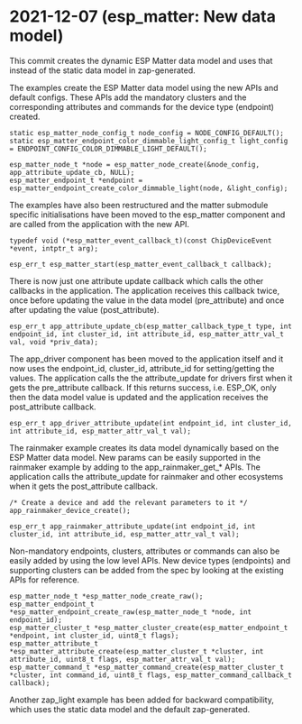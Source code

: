 # 2021-12-07 (esp_matter: New data model)

This commit creates the dynamic ESP Matter data model and uses that instead of the
static data model in zap-generated.

The examples create the ESP Matter data model using the new APIs and default configs.
These APIs add the mandatory clusters and the corresponding attributes and commands for the
device type (endpoint) created.
```
static esp_matter_node_config_t node_config = NODE_CONFIG_DEFAULT();
static esp_matter_endpoint_color_dimmable_light_config_t light_config = ENDPOINT_CONFIG_COLOR_DIMMABLE_LIGHT_DEFAULT();

esp_matter_node_t *node = esp_matter_node_create(&node_config, app_attribute_update_cb, NULL);
esp_matter_endpoint_t *endpoint = esp_matter_endpoint_create_color_dimmable_light(node, &light_config);
```

The examples have also been restructured and the matter submodule specific initialisations have
been moved to the esp_matter component and are called from the application with the new API.
```
typedef void (*esp_matter_event_callback_t)(const ChipDeviceEvent *event, intptr_t arg);

esp_err_t esp_matter_start(esp_matter_event_callback_t callback);
```

There is now just one attribute update callback which calls the other callbacks in the application.
The application receives this callback twice, once before updating the value in the data model (pre_attribute)
and once after updating the value (post_attribute).
```
esp_err_t app_attribute_update_cb(esp_matter_callback_type_t type, int endpoint_id, int cluster_id, int attribute_id, esp_matter_attr_val_t val, void *priv_data);
```

The app_driver component has been moved to the application itself and it now uses the endpoint_id,
cluster_id, attribute_id for setting/getting the values. The application calls the the attribute_update
for drivers first when it gets the pre_attribute callback. If this returns success, i.e. ESP_OK, only then
the data model value is updated and the application receives the post_attribute callback.
```
esp_err_t app_driver_attribute_update(int endpoint_id, int cluster_id, int attribute_id, esp_matter_attr_val_t val);
```

The rainmaker example creates its data model dynamically based on the ESP Matter data model. New
params can be easily supported in the rainmaker example by adding to the app_rainmaker_get_* APIs.
The application calls the attribute_update for rainmaker and other ecosystems when it gets the post_attribute
callback.
```
/* Create a device and add the relevant parameters to it */
app_rainmaker_device_create();

esp_err_t app_rainmaker_attribute_update(int endpoint_id, int cluster_id, int attribute_id, esp_matter_attr_val_t val);
```

Non-mandatory endpoints, clusters, attributes or commands can also be easily added by using the
low level APIs. New device types (endpoints) and supporting clusters can be added from the spec
by looking at the existing APIs for reference.
```
esp_matter_node_t *esp_matter_node_create_raw();
esp_matter_endpoint_t *esp_matter_endpoint_create_raw(esp_matter_node_t *node, int endpoint_id);
esp_matter_cluster_t *esp_matter_cluster_create(esp_matter_endpoint_t *endpoint, int cluster_id, uint8_t flags);
esp_matter_attribute_t *esp_matter_attribute_create(esp_matter_cluster_t *cluster, int attribute_id, uint8_t flags, esp_matter_attr_val_t val);
esp_matter_command_t *esp_matter_command_create(esp_matter_cluster_t *cluster, int command_id, uint8_t flags, esp_matter_command_callback_t callback);
```

Another zap_light example has been added for backward compatibility, which uses the static data model
and the default zap-generated.
